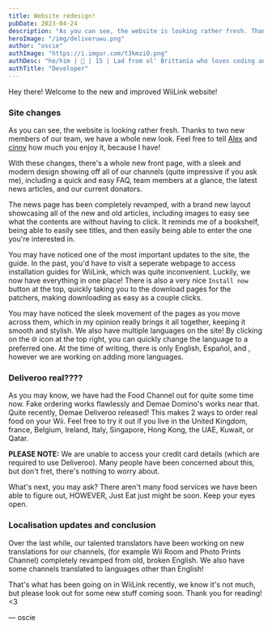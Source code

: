 ```yaml
---
title: Website redesign!
pubDate: 2023-04-24
description: "As you can see, the website is looking rather fresh. Thanks to two new members of our team, we have a whole new look. "
heroImage: "/img/deliveruwu.png"
author: "oscie"
authImage: "https://i.imgur.com/t3kmziO.png"
authDesc: "he/him | 🏴󠁧󠁢󠁥󠁮󠁧󠁿 | 15 | Lad from ol' Brittania who loves coding and everything Splatoon related. May or may not own one too many squid plushies..."
authTitle: "Developer"
---
```


Hey there! Welcome to the new and improved WiiLink website!

### Site changes

As you can see, the website is looking rather fresh. Thanks to two new members of our team, we have a whole new look. Feel free to tell [Alex](https://github.com/Humanoidear) and [cinny](https://github.com/cn223) how much you enjoy it, because I have!

With these changes, there's a whole new front page, with a sleek and modern design showing off all of our channels (quite impressive if you ask me), including a quick and easy FAQ, team members at a glance, the latest news articles, and our current donators.

The news page has been completely revamped, with a brand new layout showcasing all of the new and old articles, including images to easy see what the contents are without having to click. It reminds me of a bookshelf, being able to easily see titles, and then easily being able to enter the one you're interested in.

You may have noticed one of the most important updates to the site, the guide. In the past, you'd have to visit a seperate webpage to access installation guides for WiiLink, which was quite inconvenient. Luckily, we now have everything in one place! There is also a very nice `Install now` button at the top, quickly taking you to the download pages for the patchers, making downloading as easy as a couple clicks.

You may have noticed the sleek movement of the pages as you move across them, which in my opinion really brings it all together, keeping it smooth and stylish. We also have multiple languages on the site! By clicking on the 🌐 icon at the top right, you can quickly change the language to a preferred one. At the time of writing, there is only English, Español, and , however we are working on adding more languages.

### Deliveroo real????

As you may know, we have had the Food Channel out for quite some time now. Fake ordering works flawlessly and Demae Domino's works near that. Quite recently, Demae Deliveroo released! This makes 2 ways to order real food on your Wii. Feel free to try it out if you live in the United Kingdom, france, Belgium, Ireland, Italy, Singapore, Hong Kong, the UAE, Kuwait, or Qatar.

**PLEASE NOTE:** We are unable to access your credit card details (which are required to use Deliveroo). Many people have been concerned about this, but don't fret, there's nothing to worry about.

What's next, you may ask? There aren't many food services we have been able to figure out, HOWEVER, Just Eat just might be soon. Keep your eyes open.

### Localisation updates and conclusion

Over the last while, our talented translators have been working on new translations for our channels, (for example Wii Room and Photo Prints Channel) completely revamped from old, broken English. We also have some channels translated to languages other than English!

That's what has been going on in WiiLink recently, we know it's not much, but please look out for some new stuff coming soon. Thank you for reading! <3

&mdash; oscie

